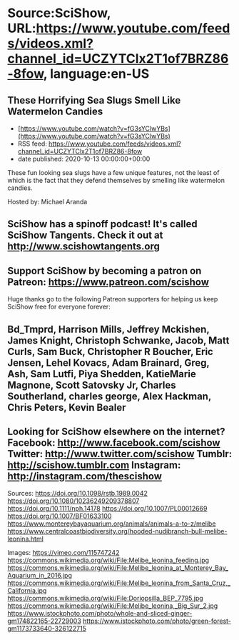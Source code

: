 # Source:SciShow, URL:https://www.youtube.com/feeds/videos.xml?channel_id=UCZYTClx2T1of7BRZ86-8fow, language:en-US

## These Horrifying Sea Slugs Smell Like Watermelon Candies
 - [https://www.youtube.com/watch?v=fG3sYClwYBs](https://www.youtube.com/watch?v=fG3sYClwYBs)
 - RSS feed: https://www.youtube.com/feeds/videos.xml?channel_id=UCZYTClx2T1of7BRZ86-8fow
 - date published: 2020-10-13 00:00:00+00:00

These fun looking sea slugs have a few unique features, not the least of which is the fact that they defend themselves by smelling like watermelon candies.

Hosted by: Michael Aranda

SciShow has a spinoff podcast! It's called SciShow Tangents. Check it out at http://www.scishowtangents.org
----------
Support SciShow by becoming a patron on Patreon: https://www.patreon.com/scishow
----------
Huge thanks go to the following Patreon supporters for helping us keep SciShow free for everyone forever:

Bd_Tmprd, Harrison Mills, Jeffrey Mckishen, James Knight, Christoph Schwanke, Jacob, Matt Curls, Sam Buck, Christopher R Boucher, Eric Jensen, Lehel Kovacs, Adam Brainard, Greg, Ash, Sam Lutfi, Piya Shedden, KatieMarie Magnone, Scott Satovsky Jr, Charles Southerland, charles george, Alex Hackman, Chris Peters, Kevin Bealer
----------
Looking for SciShow elsewhere on the internet?
Facebook: http://www.facebook.com/scishow
Twitter: http://www.twitter.com/scishow
Tumblr: http://scishow.tumblr.com
Instagram: http://instagram.com/thescishow
----------
Sources:
https://doi.org/10.1098/rstb.1989.0042
https://doi.org/10.1080/10236249209378807
https://doi.org/10.1111/nph.14178
https://doi.org/10.1007/PL00012669
https://doi.org/10.1007/BF01633100
https://www.montereybayaquarium.org/animals/animals-a-to-z/melibe 
https://www.centralcoastbiodiversity.org/hooded-nudibranch-bull-melibe-leonina.html 

Images:
https://vimeo.com/115747242
https://commons.wikimedia.org/wiki/File:Melibe_leonina_feeding.jpg
https://commons.wikimedia.org/wiki/File:Melibe_leonina_at_Monterey_Bay_Aquarium_in_2016.jpg
https://commons.wikimedia.org/wiki/File:Melibe_leonina_from_Santa_Cruz,_California.jpg
https://commons.wikimedia.org/wiki/File:Doriopsilla_BEP_7795.jpg
https://commons.wikimedia.org/wiki/File:Melibe_leonina,_Big_Sur_2.jpg
https://www.istockphoto.com/photo/whole-and-sliced-ginger-gm174822165-22729003
https://www.istockphoto.com/photo/green-forest-gm1173733640-326122715

